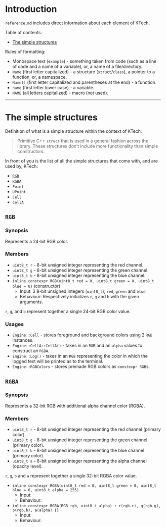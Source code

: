 # Introduction

`reference.md` includes direct information about each element of KTech.

Table of contents:

- [The simple structures](#the-simple-structures)

Rules of formatting:

- Monospace text (`example`) - something taken from code (such as a line of code and a name of a variable), or, a name of a file/directory.
- `Name` (first letter capitalized) - a structure (`struct`/`class`), a pointer to a function, or, a namespace.
- `Name()` (first letter capitalized and parentheses at the end) - a function.
- `name` (first letter lower case) - a variable.
- `NAME` (all letters capitalized) - macro (not used).

---

# The simple structures

Definition of what is a simple structure within the context of KTech:

> Primitive C++ `struct` that is used in a general fashion across the library. These structures don't include more functionality than simple constructors.

In front of you is the list of all the simple structures that come with, and are used by, KTech:

- [`RGB`](#rgb)
- `RGBA`
- `Point`
- `UPoint`
- `Cell`
- `CellA`

## `RGB`

### Synopsis

Represents a 24-bit RGB color.

### Members

- `uint8_t r` - 8-bit unsigned integer representing the red channel.
- `uint8_t g` - 8-bit unsigned integer representing the green channel.
- `uint8_t b` - 8-bit unsigned integer representing the blue channel.
- `inline constexpr RGB(uint8_t red = 0, uint8_t green = 0, uint8_t blue = 0)` (constructor)
  - Input: 3 8-bit unsigned integers (`uint8_t`), `red`, `green` and `blue`
  - Behaviour: Respectively initializes `r`, `g` and `b` with the given arguments.

`r`, `g`, and `b` represent together a single 24-bit RGB color value.

### Usages

- `Engine::Cell` - stores foreground and background colors using 2 `RGB` instances.
- `Engine::CellA::CellA()` - takes in an `RGB` and an `alpha` values to construct an `RGBA`.
- `Engine::Log()` - takes in an `RGB` representing the color in which the logged text will be printed as to the terminal.
- `Engine::RGBColors` - stores premade RGB colors as `constexpr RGB`s.

## `RGBA`

### Synopsis

Represents a 32-bit RGB with additional alpha channel color (RGBA).

### Members

- `uint8_t r` - 8-bit unsigned integer representing the red channel (primary color).
- `uint8_t g` - 8-bit unsigned integer representing the green channel (primary color).
- `uint8_t b` - 8-bit unsigned integer representing the blue channel (primary color).
- `uint8_t a` - 8-bit unsigned integer representing the alpha channel (opacity level).

`r`, `g`, `b` and `a` represent together a single 32-bit RGBA color value.

- `inline constexpr RGBA(uint8_t red = 0, uint8_t green = 0, uint8_t blue = 0, uint8_t alpha = 255)`
  - Input:
  - Behaviour:
- `inline constexpr RGBA(RGB rgb, uint8_t alpha) : r(rgb.r), g(rgb.g), b(rgb.b), a(alpha) {}`
  - Input:
  - Behaviour:
